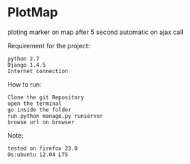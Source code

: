 PlotMap
=======

ploting marker on map after 5 second automatic on ajax call

Requirement for the project:

	python 2.7
	Django 1.4.5
	Internet connection

How to run:

	Clone the git Repository
	open the terminal
	go inside the folder
	run python manage.py runserver
	browse url on browser

Note:

	tested on firefox 23.0
	Os:ubuntu 12.04 LTS


